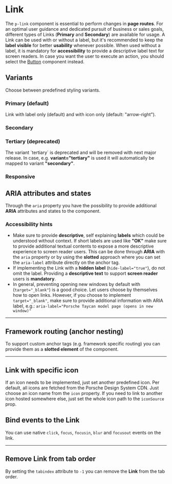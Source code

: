 # Link

The `p-link` component is essential to perform changes in **page routes**. For an optimal user guidance and dedicated
pursuit of business or sales goals, different types of Links (**Primary** and **Secondary**) are available
for usage. A Link can be used with or without a label, but it's recommended to keep the **label visible** for better
**usability** whenever possible. When used without a label, it is mandatory for **accessibility** to provide a
descriptive label text for screen readers. In case you want the user to execute an action, you should select the
[Button](components/button) component instead.

<TableOfContents></TableOfContents>

## Variants

Choose between predefined styling variants.

### Primary (default)

Link with label only (default) and with icon only (default: "arrow-right").

<Playground :markup="buttons()" :config="config"></Playground>

### Secondary

<Playground :markup="buttons('secondary')" :config="config"></Playground>

### Tertiary (deprecated)

<p-inline-notification heading="Important note" state="error" persistent="true">
  The variant `tertiary` is deprecated and will be removed with next major release.
  In case, e.g. <b>variant="tertiary"</b> is used it will automatically be mapped to variant <b>"secondary"</b>.
</p-inline-notification>

<Playground :markup="buttons('tertiary')" :config="config"></Playground>

### Responsive

<Playground :markup="responsive" :config="config"></Playground>

## ARIA attributes and states

Through the `aria` property you have the possibility to provide additional **ARIA** attributes and states to the
component.

<Playground :markup="accessibility" :config="config"></Playground>

### <A11yIcon></A11yIcon> Accessibility hints

- Make sure to provide **descriptive**, self explaining **labels** which could be understood without context. If short
  labels are used like **"OK"** make sure to provide additional textual contents to expose a more descriptive experience
  to screen reader users. This can be done through **ARIA** with the `aria` property or by using the **slotted**
  approach where you can set the `aria-label` attribute directly on the anchor tag.
- If implementing the Link with a **hidden label** (`hide-label="true"`), do not omit the label. Providing a
  **descriptive text** to support **screen reader** users is **mandatory**.
- In general, preventing opening new windows by default with (`target="_blank"`) is a good choice. Let users choose by
  themselves how to open links. However, if you choose to implement `target="_blank"`, make sure to provide additional
  information with ARIA label, e.g.: `aria-label="Porsche Taycan model page (opens in new window)"`

---

## Framework routing (anchor nesting)

To support custom anchor tags (e.g. framework specific routing) you can provide them as a **slotted element** of the
component.

<Playground :markup="routing" :config="config"></Playground>

---

## Link with specific icon

If an icon needs to be implemented, just set another predefined icon. Per default, all
icons are fetched from the Porsche Design System CDN. Just choose an icon name from the `icon` property. If you need to
link to another icon hosted somewhere else, just set the whole icon path to the `iconSource` prop.

<Playground :markup="icon" :config="config"></Playground>

## Bind events to the Link

You can use native `click`, `focus`, `focusin`, `blur` and `focusout` events on the link.

<Playground :markup="events" :config="config"></Playground>

---

## Remove Link from tab order

By setting the `tabindex` attribute to `-1` you can remove the **Link** from the tab order.

<Playground :markup="taborder" :config="config"></Playground>

<script lang="ts">
import Vue from 'vue';
import Component from 'vue-class-component';

@Component
export default class Code extends Vue {
  config = { themeable: true, spacing: 'inline' };
  
  buttons(value: string) {
    const attr = value ? ` variant="${value}"` : '';
    return `<p-link${attr} href="https://www.porsche.com">Some label</p-link>
<p-link${attr} href="https://www.porsche.com" hide-label="true" icon="arrow-right">Some label</p-link>`;
    }

  responsive =
`<p-link variant="primary" href="https://www.porsche.com" hide-label="{ base: true, s: false }" icon="arrow-right">Some label</p-link>
<p-link variant="secondary" href="https://www.porsche.com" hide-label="{ base: true, m: false }" icon="arrow-right">Some label</p-link>`;

  accessibility = 
`<p-link href="https://www.porsche.com" aria="{ 'aria-label': 'Some more descriptive label' }">Some label</p-link>`;

  routing =
`<p-link>
  <a href="https://www.porsche.com">Some label</a>
</p-link>`;

  icon =
`<p-link href="https://www.porsche.com" icon="phone">Some label</p-link>
<p-link href="https://www.porsche.com" icon-source="${require('../../assets/icon-custom-kaixin.svg')}" hide-label="true">Some label</p-link>`;

  events =
`<p-link
  href="https://www.porsche.com"
  onclick="alert('click'); return false;"
  onfocus="console.log('focus')"
  onfocusin="console.log('focusin')"
  onblur="console.log('blur')"
  onfocusout="console.log('focusout')"
>Some label</p-link>`;

  taborder =
`<p-link href="https://www.porsche.com">Some label</p-link>
<p-link href="https://www.porsche.com" tabindex="-1">Some label</p-link>
<p-link href="https://www.porsche.com">Some label</p-link>`;
}
</script>

<style scoped lang="scss">
  .example-link {
    display: inline-block;
    outline: none;
    text-decoration: none;
  }
</style>
